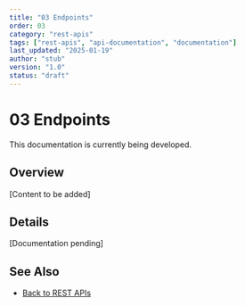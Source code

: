```yaml
---
title: "03 Endpoints"
order: 03
category: "rest-apis"
tags: ["rest-apis", "api-documentation", "documentation"]
last_updated: "2025-01-19"
author: "stub"
version: "1.0"
status: "draft"
---
```


# 03 Endpoints

This documentation is currently being developed.

## Overview

[Content to be added]

## Details

[Documentation pending]

## See Also

- [Back to REST APIs](./README.md)
